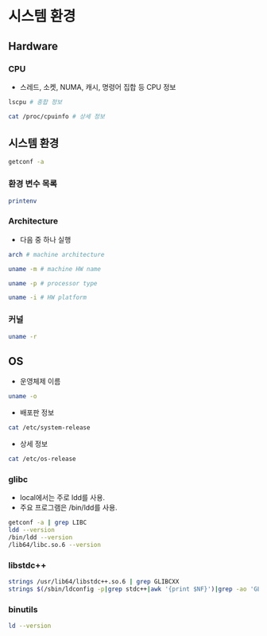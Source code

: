 # 시스템 환경
## Hardware
### CPU
* 스레드, 소켓, NUMA, 캐시, 명령어 집합 등 CPU 정보
```sh
lscpu # 종합 정보
```
```sh
cat /proc/cpuinfo # 상세 정보
```
## 시스템 환경
```sh
getconf -a
```
### 환경 변수 목록
```sh
printenv
```
### Architecture
* 다음 중 하나 실행
```sh
arch # machine architecture
```
```sh
uname -m # machine HW name
```
```sh
uname -p # processor type
```
```sh
uname -i # HW platform
```
### 커널
```sh
uname -r
```
## OS
* 운영체제 이름
```sh
uname -o
```
* 배포판 정보
```sh
cat /etc/system-release
```
* 상세 정보
```sh
cat /etc/os-release
```
### glibc
* local에서는 주로 ldd를 사용.
* 주요 프로그램은 /bin/ldd를 사용.
```sh
getconf -a | grep LIBC
ldd --version
/bin/ldd --version
/lib64/libc.so.6 --version
```
### libstdc++
```sh
strings /usr/lib64/libstdc++.so.6 | grep GLIBCXX
strings $(/sbin/ldconfig -p|grep stdc++|awk '{print $NF}')|grep -ao 'GLIBCXX_[0-9]*\.[0-9]*\.[0-9]*' | sort -V | tail -1
```
### binutils
```sh
ld --version
```
